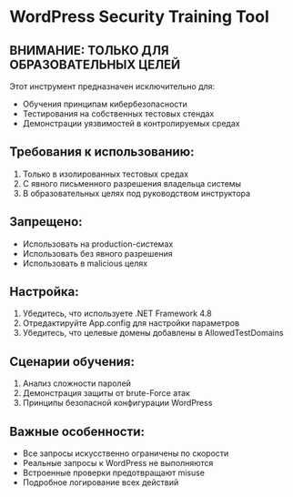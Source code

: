 # WordPress Security Training Tool

## ВНИМАНИЕ: ТОЛЬКО ДЛЯ ОБРАЗОВАТЕЛЬНЫХ ЦЕЛЕЙ

Этот инструмент предназначен исключительно для:
- Обучения принципам кибербезопасности
- Тестирования на собственных тестовых стендах
- Демонстрации уязвимостей в контролируемых средах

## Требования к использованию:
1. Только в изолированных тестовых средах
2. С явного письменного разрешения владельца системы
3. В образовательных целях под руководством инструктора

## Запрещено:
- Использовать на production-системах
- Использовать без явного разрешения
- Использовать в malicious целях

## Настройка:
1. Убедитесь, что используете .NET Framework 4.8
2. Отредактируйте App.config для настройки параметров
3. Убедитесь, что целевые домены добавлены в AllowedTestDomains

## Сценарии обучения:
1. Анализ сложности паролей
2. Демонстрация защиты от brute-Force атак
3. Принципы безопасной конфигурации WordPress

## Важные особенности:
- Все запросы искусственно ограничены по скорости
- Реальные запросы к WordPress не выполняются
- Встроенные проверки предотвращают misuse
- Подробное логирование всех действий
